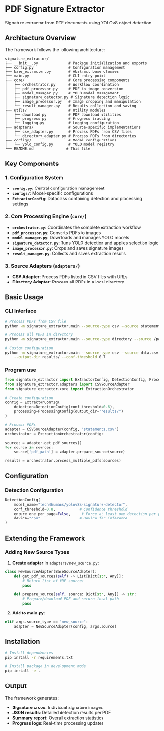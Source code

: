 # PDF Signature Extractor

Signature extractor from PDF documents using YOLOv8 object detection.

## Architecture Overview

The framework follows the following architecture:

```
signature_extractor/
├── __init__.py              # Package initialization and exports
├── config.py                # Configuration management
├── base_extractor.py        # Abstract base classes
├── main.py                  # CLI entry point
├── core/                    # Core processing components
│   ├── orchestrator.py      # Workflow coordination
│   ├── pdf_processor.py     # PDF to image conversion
│   ├── model_manager.py     # YOLO model management
│   ├── signature_detector.py # Signature detection logic
│   ├── image_processor.py   # Image cropping and manipulation
│   └── result_manager.py    # Results collection and saving
├── utils/                   # Utility modules
│   ├── download.py          # PDF download utilities
│   ├── progress.py          # Progress tracking
│   └── logging.py           # Logging configuration
├── adapters/                # Source-specific implementations
│   ├── csv_adapter.py       # Process PDFs from CSV files
│   └── directory_adapter.py # Process PDFs from directories
├── configs/                 # Model configurations
│   └── yolo_config.py       # YOLO model registry
└── README.md               # This file
```

## Key Components

### 1. Configuration System
- **`config.py`**: Central configuration management
- **`configs/`**: Model-specific configurations
- **`ExtractorConfig`**: Dataclass containing detection and processing settings

### 2. Core Processing Engine (`core/`)
- **`orchestrator.py`**: Coordinates the complete extraction workflow
- **`pdf_processor.py`**: Converts PDFs to images
- **`model_manager.py`**: Downloads and manages YOLO models
- **`signature_detector.py`**: Runs YOLO detection and applies selection logic
- **`image_processor.py`**: Crops and saves signature images
- **`result_manager.py`**: Collects and saves extraction results

### 3. Source Adapters (`adapters/`)
- **CSV Adapter**: Process PDFs listed in CSV files with URLs
- **Directory Adapter**: Process all PDFs in a local directory

## Basic Usage

### CLI Interface
```bash
# Process PDFs from CSV file
python -m signature_extractor.main --source-type csv --source statements.csv

# Process all PDFs in directory
python -m signature_extractor.main --source-type directory --source /path/to/pdfs/

# Custom configuration
python -m signature_extractor.main --source-type csv --source data.csv \
    --output-dir results/ --conf-threshold 0.7
```

### Program use
```python
from signature_extractor import ExtractorConfig, DetectionConfig, ProcessingConfig
from signature_extractor.adapters import CSVSourceAdapter
from signature_extractor.core import ExtractionOrchestrator

# Create configuration
config = ExtractorConfig(
    detection=DetectionConfig(conf_threshold=0.6),
    processing=ProcessingConfig(output_dir="results/")
)

# Process PDFs
adapter = CSVSourceAdapter(config, "statements.csv")
orchestrator = ExtractionOrchestrator(config)

sources = adapter.get_pdf_sources()
for source in sources:
    source['pdf_path'] = adapter.prepare_source(source)

results = orchestrator.process_multiple_pdfs(sources)
```

## Configuration

### Detection Configuration
```python
DetectionConfig(
    model_name="tech4humans/yolov8s-signature-detector",
    conf_threshold=0.8,           # Confidence threshold
    ensure_one_per_page=False,     # Force at least one detection per page
    device="cpu"                  # Device for inference
)
```

## Extending the Framework

### Adding New Source Types

1. **Create adapter** in `adapters/new_source.py`:
```python
class NewSourceAdapter(BaseSourceAdapter):
    def get_pdf_sources(self) -> List[Dict[str, Any]]:
        # Return list of PDF sources
        pass
    
    def prepare_source(self, source: Dict[str, Any]) -> str:
        # Prepare/download PDF and return local path
        pass
```

2. **Add to main.py**:
```python
elif args.source_type == "new_source":
    adapter = NewSourceAdapter(config, args.source)
```

## Installation

```bash
# Install dependencies
pip install -r requirements.txt

# Install package in development mode
pip install -e .
```

## Output

The framework generates:
- **Signature crops**: Individual signature images
- **JSON results**: Detailed detection results per PDF
- **Summary report**: Overall extraction statistics
- **Progress logs**: Real-time processing updates
